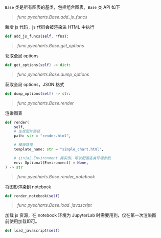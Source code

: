 `Base` 类是所有图表的基类，包括组合图表，`Base` 类 API 如下

> *func pyecharts.Base.add_js_funcs*

新增 js 代码，js 代码会被渲染进 HTML 中执行
```python
def add_js_funcs(self, *fns):
```

> *func pyecharts.Base.get_options*

获取全局 options
```python
def get_options(self) -> dict:
```

> *func pyecharts.Base.dump_options*

获取全局 options，JSON 格式
```python
def dump_options(self) -> str:
```

> *func pyecharts.Base.render*

渲染图表
```python
def render(
    self,
    # 生成图片路径
    path: str = "render.html",

    # 模板路径
    template_name: str = "simple_chart.html",

    # jinja2.Environment 类实例，可以配置各类环境参数
    env: Optional[Environment] = None,
) -> str
```

> *func pyecharts.Base.render_notebook*

将图形渲染到 notebook
```python
def render_notebook(self)
```

> *func pyecharts.Base.load_javascript*

加载 js 资源，在 notebook 环境为 JupyterLab 时需要用到，仅在第一次渲染图前使用加载即可。
```python
def load_javascript(self)
```
